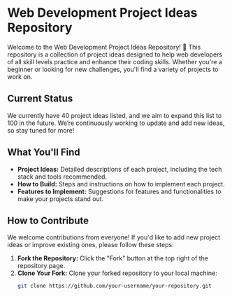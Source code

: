 # Web Development Project Ideas Repository

Welcome to the Web Development Project Ideas Repository! 🎉 This repository is a collection of project ideas designed to help web developers of all skill levels practice and enhance their coding skills. Whether you're a beginner or looking for new challenges, you'll find a variety of projects to work on.

## Current Status

We currently have 40 project ideas listed, and we aim to expand this list to 100 in the future. We’re continuously working to update and add new ideas, so stay tuned for more!

## What You'll Find

- **Project Ideas:** Detailed descriptions of each project, including the tech stack and tools recommended.
- **How to Build:** Steps and instructions on how to implement each project.
- **Features to Implement:** Suggestions for features and functionalities to make your projects stand out.

## How to Contribute

We welcome contributions from everyone! If you'd like to add new project ideas or improve existing ones, please follow these steps:

1. **Fork the Repository:** Click the "Fork" button at the top right of the repository page.
2. **Clone Your Fork:** Clone your forked repository to your local machine:
   ```bash
   git clone https://github.com/your-username/your-repository.git

